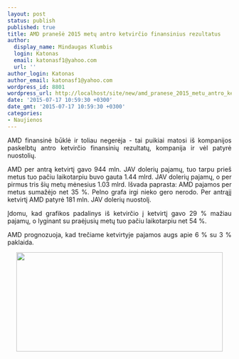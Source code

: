 ```yaml
---
layout: post
status: publish
published: true
title: AMD pranešė 2015 metų antro ketvirčio finansinius rezultatus
author:
  display_name: Mindaugas Klumbis
  login: Katonas
  email: katonasf1@yahoo.com
  url: ''
author_login: Katonas
author_email: katonasf1@yahoo.com
wordpress_id: 8801
wordpress_url: http://localhost/site/new/amd_pranese_2015_metu_antro_ketvircio_finansinius_rezultatus/
date: '2015-07-17 10:59:30 +0300'
date_gmt: '2015-07-17 10:59:30 +0300'
categories:
- Naujienos
---
```

<p style="text-align: justify;">
	AMD finansinė būklė ir toliau negerėja - tai puikiai matosi i&scaron; kompanijos paskelbtų antro ketvirčio finansinių rezultatų, kompanija ir vėl patyrė nuostolių.</p>
<p style="text-align: justify;">
	AMD per antrą ketvirtį gavo 944 mln. JAV dolerių pajamų, tuo tarpu prie&scaron; metus tuo pačiu laikotarpiu buvo gauta 1.44 mlrd. JAV dolerių pajamų, o per pirmus tris &scaron;ių metų mėnesius 1.03 mlrd. I&scaron;vada paprasta: AMD pajamos per metus sumažėjo net 35 %. Pelno grafa irgi nieko gero nerodo. Per antrąjį ketvirtį AMD patyrė 181 mln. JAV dolerių nuostolį.</p>
<p style="text-align: justify;">
	Įdomu, kad grafikos padalinys i&scaron; ketvirčio į ketvirtį gavo 29 % mažiau pajamų, o lyginant su praėjusių metų tuo pačiu laikotarpiu net 54 %.</p>
<p style="text-align: justify;">
	AMD prognozuoja, kad trečiame ketvirtyje pajamos augs apie 6 % su 3 % paklaida.</p>
<p style="text-align: center;">
	<a href="http://technews.lt/userfiles/AMDQ22015Results.jpg"><img alt="" src="http://technews.lt/userfiles/AMDQ22015Results.jpg" style="width: 464px; height: 223px;" /></a></p>

